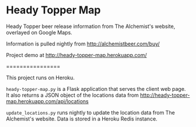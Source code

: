 Heady Topper Map
================

Heady Topper beer release information from The Alchemist's website, overlayed on Google Maps.

Information is pulled nightly from http://alchemistbeer.com/buy/

Project demo at http://heady-topper-map.herokuapp.com/

================

This project runs on Heroku.

`heady-topper-map.py` is a Flask application that serves the client web page. It also returns a JSON object of the locations data from http://heady-topper-map.herokuapp.com/api/locations

`update_locations.py` runs nightly to update the location data from The Alchemist's website. Data is stored in a Heroku Redis instance.
